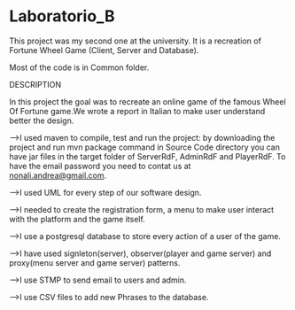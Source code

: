# Laboratorio_B
This project was my second one at the university. It is a recreation of Fortune Wheel Game (Client, Server and Database).

Most of the code is in Common folder.


DESCRIPTION

In this project the goal was to recreate an online game of the famous Wheel Of Fortune game.We wrote a report in Italian to 
make user understand better the design.

-->I used maven to compile, test and run the project: by downloading the project and run mvn package command in Source Code directory you can have jar files in the target folder of ServerRdF, AdminRdF and PlayerRdF. To have the email password you need to contat us at nonali.andrea@gmail.com.

-->I used UML for every step of our software design.

-->I needed to create the registration form, a menu to make user interact with the platform and the game itself.

-->I use a postgresql database to store every action of a user of the game.

-->I have used signleton(server), observer(player and game server) and proxy(menu server and game server) patterns.

-->I use STMP to send email to users and admin.

-->I use CSV files to add new Phrases to the database.
